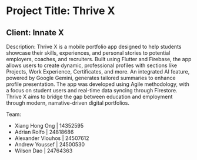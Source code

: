 # Project Title: Thrive X

## Client: Innate X

Description: Thrive X is a mobile portfolio app designed to help students showcase their skills, experiences, and personal stories to potential employers, coaches, and recruiters. Built using Flutter and Firebase, the app allows users to create dynamic, professional profiles with sections like Projects, Work Experience, Certificates, and more. An integrated AI feature, powered by Google Gemini, generates tailored summaries to enhance profile presentation. The app was developed using Agile methodology, with a focus on student users and real-time data syncing through Firestore. Thrive X aims to bridge the gap between education and employment through modern, narrative-driven digital portfolios.

Team:

- Xiang Hong Ong | 14352595
- Adrian Rolfo | 24818686
- Alexander Vlouhos | 24507612
- Andrew Youssef | 24500530
- Wilson Dao | 24764363

